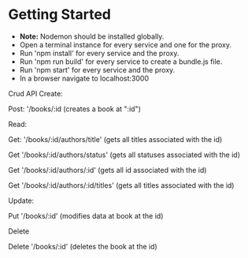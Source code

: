 # Getting Started

- **Note:** Nodemon should be installed globally.
- Open a terminal instance for every service and one for the proxy.
- Run 'npm install' for every service and the proxy.
- Run 'npm run build' for every service to create a bundle.js file.
- Run 'npm start' for every service and the proxy.
- In a browser navigate to localhost:3000

Crud API
Create:

Post: '/books/:id (creates a book at ":id")

Read:

Get: '/books/:id/authors/title' (gets all titles associated with the id)

Get '/books/:id/authors/status' (gets all statuses associated with the id)

Get '/books/:id/authors/:id' (gets all id associated with the id)

Get '/books/:id/authors/:id/titles' (gets all titles associated with the id)

Update:

Put '/books/:id' (modifies data at book at the id)

Delete

Delete '/books/:id' (deletes the book at the id)

